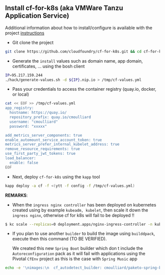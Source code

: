 ## Install cf-for-k8s (aka VMWare Tanzu Application Service) 

Additional information about how to install/configure is available with the project [instructions](https://github.com/cloudfoundry/cf-for-k8s/blob/master/docs/deploy.md)

- Git clone the project
```bash
git clone https://github.com/cloudfoundry/cf-for-k8s.git && cd cf-for-k8s
```
- Generate the `install` values such as domain name, app domain, certificates, ... using the bosh client
```bash
IP=95.217.159.244
./hack/generate-values.sh -d ${IP}.nip.io > /tmp/cf-values.yml
```
- Pass your credentials to access the container registry (quay.io, docker, or local)
```bash
cat << EOF >> /tmp/cf-values.yml
app_registry:
  hostname: https://quay.io/
  repository_prefix: quay.io/cmoulliard
  username: "cmoulliard"
  password: "xxxxx"

add_metrics_server_components: true
enable_automount_service_account_token: true
metrics_server_prefer_internal_kubelet_address: true
remove_resource_requirements: true
use_first_party_jwt_tokens: true
load_balancer:
  enable: false
EOF
```
- Next, deploy `cf-for-k8s` using the `kapp` tool
```bash
kapp deploy -a cf -f <(ytt -f config -f /tmp/cf-values.yml)
```
**REMARKS**:

- When the `ingress nginx controller` has been deployed on kubernetes created using by example `kubeadm, kubelet`, then scale it down the `ingress nginx`, otherwise cf for k8s will fail to be deployed !!
```bash
$ kc scale --replicas=0 deployment.apps/nginx-ingress-controller -n kube-system
```
- If you plan to use another `builder` to build the image using `builddpack`, execute then this command (TO BE VERIFIED).
  
  We created this new `Spring Boot` builder which don t include the `Autoreconfiguration` pack as it will fail
  with applications using the Pivotal `CfEnv` project as this is the case with `Spring Music` app
```bash
echo -e '\nimages:\n  cf_autodetect_builder: cmoulliard/paketo-spring-boot-builder@sha256:f0fe222b06fd54e580a1366646f31e7b5b59047c3112b8416c06994e4109cd30' >> /tmp/cf-values.yml
```
